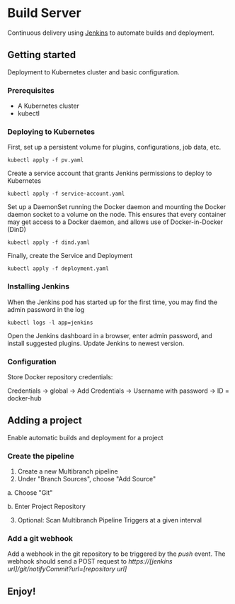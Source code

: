 # Build Server

Continuous delivery using [Jenkins](https://jenkins.io/) to automate builds and deployment.

## Getting started

Deployment to Kubernetes cluster and basic configuration.

### Prerequisites

* A Kubernetes cluster
* kubectl

### Deploying to Kubernetes

First, set up a persistent volume for plugins, configurations, job data, etc.
```
kubectl apply -f pv.yaml
```

Create a service account that grants Jenkins permissions to deploy to Kubernetes
```
kubectl apply -f service-account.yaml
```

Set up a DaemonSet running the Docker daemon and mounting the Docker daemon socket to a volume on the node. This ensures that every container may get access to a Docker daemon, and allows use of Docker-in-Docker (DinD)
```
kubectl apply -f dind.yaml
```

Finally, create the Service and Deployment
```
kubectl apply -f deployment.yaml
```

### Installing Jenkins

When the Jenkins pod has started up for the first time, you may find the admin password in the log
```
kubectl logs -l app=jenkins
```

Open the Jenkins dashboard in a browser, enter admin password, and install suggested plugins. Update Jenkins to newest version.

### Configuration

Store Docker repository credentials:

Credentials -> global -> Add Credentials -> Username with password -> ID = docker-hub

## Adding a project
Enable automatic builds and deployment for a project

### Create the pipeline
1. Create a new Multibranch pipeline
2. Under "Branch Sources", choose "Add Source"
  
  a. Choose "Git"
  
  b. Enter Project Repository 

3. Optional: Scan Multibranch Pipeline Triggers at a given interval

### Add a git webhook
Add a webhook in the git repository to be triggered by the *push* event.
The webhook should send a POST request to *https://[jenkins url]/git/notifyCommit?url=[repository url]*

## Enjoy!
